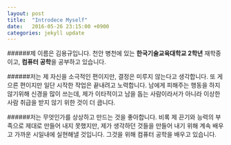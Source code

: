 ```yaml
---
layout: post
title:  "Introdece Myself"
date:   2016-05-26 23:15:00 +0900
categories: jekyll update
---
```

######제 이름은 김용규입니다.
천안 병천에 있는 **한국기술교육대학교 2학년** 재학중이고,
**컴퓨터 공학**을 공부하고 있습니다.

######저는 제 자신을 소극적인 편이지만, 결정은 미루지 않는다고 생각합니다.
또 게으른 편이지만 일단 시작한 작업은 끝내려고 노력합니다.
남에게 피해주는 행동을 하지 않기위해 신경을 많이 쓰는데,
제가 이타적이고 남을 돕는 사람이라서가 아니라 이상한 사람 취급을 받지 않기 위한 것이 더 큽니다.

######저는 무엇인가를 상상하고 만드는 것을 좋아합니다.
비록 제 끈기와 능력의 부족으로 제대로 만들어 내지 못했지만,
제가 생각하던 것들을 만들어 내기 위해 계속 배우고 가까운 시일내에 실현해낼 것입니다.
그것을 위해 컴퓨터 공학을 배우고 있습니다.




